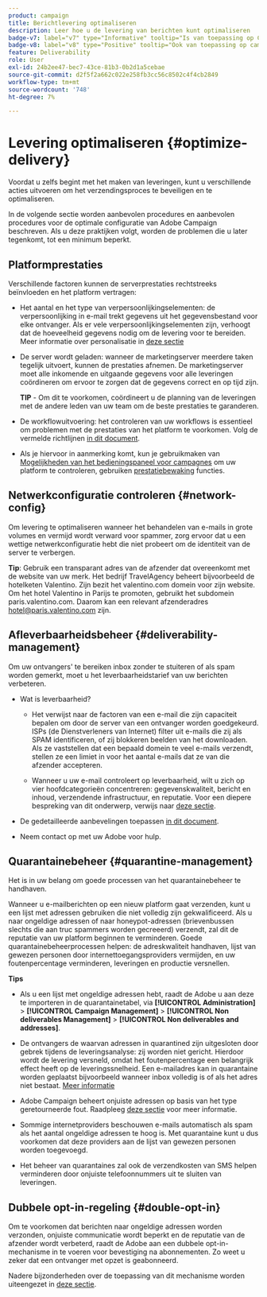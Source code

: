 ```yaml
---
product: campaign
title: Berichtlevering optimaliseren
description: Leer hoe u de levering van berichten kunt optimaliseren
badge-v7: label="v7" type="Informative" tooltip="Is van toepassing op Campaign Classic v7"
badge-v8: label="v8" type="Positive" tooltip="Ook van toepassing op campagne v8"
feature: Deliverability
role: User
exl-id: 24b2ee47-bec7-43ce-81b3-0b2d1a5cebae
source-git-commit: d2f5f2a662c022e258fb3cc56c8502c4f4cb2849
workflow-type: tm+mt
source-wordcount: '748'
ht-degree: 7%

---
```


# Levering optimaliseren {#optimize-delivery}

Voordat u zelfs begint met het maken van leveringen, kunt u verschillende acties uitvoeren om het verzendingsproces te beveiligen en te optimaliseren.

In de volgende sectie worden aanbevolen procedures en aanbevolen procedures voor de optimale configuratie van Adobe Campaign beschreven. Als u deze praktijken volgt, worden de problemen die u later tegenkomt, tot een minimum beperkt.

## Platformprestaties

Verschillende factoren kunnen de serverprestaties rechtstreeks beïnvloeden en het platform vertragen:

* Het aantal en het type van verpersoonlijkingselementen: de verpersoonlijking in e-mail trekt gegevens uit het gegevensbestand voor elke ontvanger. Als er vele verpersoonlijkingselementen zijn, verhoogt dat de hoeveelheid gegevens nodig om de levering voor te bereiden.  Meer informatie over personalisatie in [deze sectie](about-personalization.md)

* De server wordt geladen: wanneer de marketingserver meerdere taken tegelijk uitvoert, kunnen de prestaties afnemen. De marketingserver moet alle inkomende en uitgaande gegevens voor alle leveringen coördineren om ervoor te zorgen dat de gegevens correct en op tijd zijn.

  **TIP** - Om dit te voorkomen, coördineert u de planning van de leveringen met de andere leden van uw team om de beste prestaties te garanderen.

* De workflowuitvoering: het controleren van uw workflows is essentieel om problemen met de prestaties van het platform te voorkomen. Volg de vermelde richtlijnen [in dit document](../../workflow/using/workflow-best-practices.md#execution-and-performance).

* Als je hiervoor in aanmerking komt, kun je gebruikmaken van [Mogelijkheden van het bedieningspaneel voor campagnes](https://experienceleague.adobe.com/docs/control-panel/using/discover-control-panel/key-features.html) om uw platform te controleren, gebruiken [prestatiebewaking](https://experienceleague.adobe.com/docs/control-panel/using/performance-monitoring/about-performance-monitoring.html?lang=nl) functies.

## Netwerkconfiguratie controleren {#network-config}

Om levering te optimaliseren wanneer het behandelen van e-mails in grote volumes en vermijd wordt verward voor spammer, zorg ervoor dat u een wettige netwerkconfiguratie hebt die niet probeert om de identiteit van de server te verbergen.

**Tip**: Gebruik een transparant adres van de afzender dat overeenkomt met de website van uw merk. Het bedrijf TravelAgency beheert bijvoorbeeld de hotelketen Valentino. Zijn bezit het valentino.com domein voor zijn website. Om het hotel Valentino in Parijs te promoten, gebruikt het subdomein paris.valentino.com. Daarom kan een relevant afzenderadres hotel@paris.valentino.com zijn.

## Afleverbaarheidsbeheer {#deliverability-management}

Om uw ontvangers&#39; te bereiken inbox zonder te stuiteren of als spam worden gemerkt, moet u het leverbaarheidstarief van uw berichten verbeteren.

* Wat is leverbaarheid?

   * Het verwijst naar de factoren van een e-mail die zijn capaciteit bepalen om door de server van een ontvanger worden goedgekeurd. ISPs (de Dienstverleners van Internet) filter uit e-mails die zij als SPAM identificeren, of zij blokkeren beelden van het downloaden. Als ze vaststellen dat een bepaald domein te veel e-mails verzendt, stellen ze een limiet in voor het aantal e-mails dat ze van die afzender accepteren.

   * Wanneer u uw e-mail controleert op leverbaarheid, wilt u zich op vier hoofdcategorieën concentreren: gegevenskwaliteit, bericht en inhoud, verzendende infrastructuur, en reputatie. Voor een diepere bespreking van dit onderwerp, verwijs naar [deze sectie](about-deliverability.md).

* De gedetailleerde aanbevelingen toepassen [in dit document](about-deliverability.md).

* Neem contact op met uw Adobe voor hulp.

## Quarantainebeheer {#quarantine-management}

Het is in uw belang om goede processen van het quarantainebeheer te handhaven.

Wanneer u e-mailberichten op een nieuw platform gaat verzenden, kunt u een lijst met adressen gebruiken die niet volledig zijn gekwalificeerd. Als u naar ongeldige adressen of naar honeypot-adressen (brievenbussen slechts die aan truc spammers worden gecreeerd) verzendt, zal dit de reputatie van uw platform beginnen te verminderen. Goede quarantainebeheerprocessen helpen: de adreskwaliteit handhaven, lijst van gewezen personen door internettoegangsproviders vermijden, en uw foutenpercentage verminderen, leveringen en productie versnellen.

**Tips**

* Als u een lijst met ongeldige adressen hebt, raadt de Adobe u aan deze te importeren in de quarantainetabel, via **[!UICONTROL Administration]** > **[!UICONTROL Campaign Management]** > **[!UICONTROL Non deliverables Management]** > **[!UICONTROL Non deliverables and addresses]**.

* De ontvangers de waarvan adressen in quarantined zijn uitgesloten door gebrek tijdens de leveringsanalyse: zij worden niet gericht. Hierdoor wordt de levering versneld, omdat het foutenpercentage een belangrijk effect heeft op de leveringssnelheid. Een e-mailadres kan in quarantaine worden geplaatst bijvoorbeeld wanneer inbox volledig is of als het adres niet bestaat. [Meer informatie](#identifying-quarantined-addresses-for-a-delivery)

* Adobe Campaign beheert onjuiste adressen op basis van het type geretourneerde fout. Raadpleeg [deze sectie](understanding-quarantine-management.md) voor meer informatie.


* Sommige internetproviders beschouwen e-mails automatisch als spam als het aantal ongeldige adressen te hoog is. Met quarantaine kunt u dus voorkomen dat deze providers aan de lijst van gewezen personen worden toegevoegd.

* Het beheer van quarantaines zal ook de verzendkosten van SMS helpen verminderen door onjuiste telefoonnummers uit te sluiten van leveringen.

## Dubbele opt-in-regeling {#double-opt-in}

Om te voorkomen dat berichten naar ongeldige adressen worden verzonden, onjuiste communicatie wordt beperkt en de reputatie van de afzender wordt verbeterd, raadt de Adobe aan een dubbele opt-in-mechanisme in te voeren voor bevestiging na abonnementen. Zo weet u zeker dat een ontvanger met opzet is geabonneerd.

Nadere bijzonderheden over de toepassing van dit mechanisme worden uiteengezet in [deze sectie](../../web/using/use-cases--web-forms.md).
